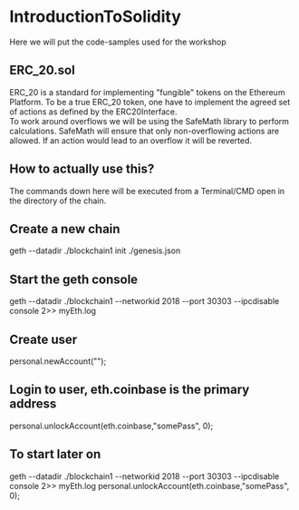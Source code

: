 # IntroductionToSolidity

Here we will put the code-samples used for the workshop

<h2>ERC_20.sol</h2>
ERC_20 is a standard for implementing "fungible" tokens on the Ethereum Platform. To be a true ERC_20 token, one have to implement the agreed set of actions as defined by the ERC20Interface. <br>
To work around overflows we will be using the SafeMath library to perform calculations. SafeMath will ensure that only non-overflowing actions are allowed. If an action would lead to an overflow it will be reverted.


<h2>How to actually use this?</h2>
The commands down here will be executed from a Terminal/CMD open in the directory of the chain.

## Create a new chain
geth --datadir ./blockchain1 init ./genesis.json


## Start the geth console
geth --datadir ./blockchain1 --networkid 2018 --port 30303 --ipcdisable console 2>> myEth.log

## Create user
personal.newAccount("<Password>");

## Login to user, eth.coinbase is the primary address
personal.unlockAccount(eth.coinbase,"somePass", 0);




## To start later on
geth --datadir ./blockchain1 --networkid 2018 --port 30303 --ipcdisable console 2>> myEth.log
personal.unlockAccount(eth.coinbase,"somePass", 0);
